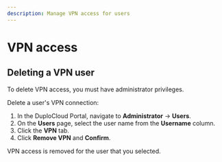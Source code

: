 ```yaml
---
description: Manage VPN access for users
---
```


# VPN access

## Deleting a VPN user

To delete VPN access, you must have administrator privileges.&#x20;

Delete a user's VPN connection:

1. In the DuploCloud Portal, navigate to **Administrator** -> **Users**.
2. On the **Users** page, select the user name from the **Username** column.
3. Click the **VPN** tab.&#x20;
4. Click **Remove VPN** and **Confirm**.&#x20;

VPN access is removed for the user that you selected.
